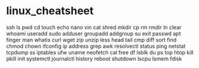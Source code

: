 # linux_cheatsheet

ssh
ls
pwd
cd
touch
echo
nano
vin
cat
shred
mkdir
cp
rm
rmdir
ln
clear
whoami
useradd
sudo
adduser
groupadd
addgroup
su
exit
passwd
apt
finger
man
whatis
curl
wget
zip
unzip
less 
head
tail
cmp
diff
sort
find
chmod
chown
ifconfig
ip address
grep
awk
resolvectl status
ping
netstat
tcpdump
ss
iptables
ufw
uname
neofetch
cal
free
df
lsblk
du
ps
top
htop
kill
pkill
init
systemctl
journalctl
history
reboot
shutdown
lscpu
lsmem
fdisk

